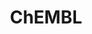 ---
bigquery: https://console.cloud.google.com/bigquery?p=patents-public-data&d=ebi_chembl&page=dataset
citation: '"The ChEMBL database in 2017." Anna Gaulton, Anne Hersey, Michał Nowotka,
  A Patrícia Bento, Jon Chambers, David Mendez, Prudence Mutowo, Francis Atkinson,
  Louisa J Bellis, Elena Cibrián-Uhalte, Mark Davies, Nathan Dedman, Anneli Karlsson,
  María Paula Magariños, John P Overington, George Papadatos, Ines Smit, Andrew R
  Leach Nucleic acids Research (2017) 45 (Database Issue), D945-D954'
contributors: European Bioinformatics Institute
cost: None
description: ChEMBL Data is a manually curated database of small molecules used in
  drug discovery, including information about existing patented drugs.
documentation: 'schema: https://www.ebi.ac.uk/chembl/db_schema


  '
last_edit: 04/07/2022, 11:52:49
location: https://console.cloud.google.com/marketplace/product/google_patents_public_datasets/chembl
maintained_by: EMBL-EBI, an outstation of European Molecular Biology Laboratory
related_publications: '

  ChEMBL: towards direct deposition of bioassay data.


  Mendez D, Gaulton A, Bento AP, Chambers J, De Veij M, Félix E, Magariños MP, Mosquera
  JF, Mutowo P, Nowotka M, Gordillo-Marañón M, Hunter F, Junco L, Mugumbate G, Rodriguez-Lopez
  M, Atkinson F, Bosc N, Radoux CJ, Segura-Cabrera A, Hersey A, Leach AR.


  — Nucleic Acids Res. 2019; 47(D1):D930-D940. doi: 10.1093/nar/gky1075

  '
schema_fields:
- relationship_desc
- end_position
- short_name
- delist_flag
- subgroup
- last_active
- formulation_id
- creation_date
- alogp
- priority
- major_class
- volume
- parent_type
- dosage_form
- previous_company
- topical
- assay_tissue
- parameter_type
- acd_most_bpka
- uberon_id
- published_units
- molecular_mechanism
- pref_name
- cx_most_bpka
- mol_frac_id
- tid_fixed
- aromatic_rings
- smarts
- target_mapping
- accession
- value
- protclasssyn_id
- activity_id
- component_synonym
- doc_id
- issue
- parenteral
- domain_id
- sequence
- met_id
- met_comment
- l5
- class_type
- binding_site_comment
- isoform
- level2
- parameter_value
- assay_id
- src_id
- component_id
- mechanism_comment
- src_description
- who_name
- parent_molregno
- res_stem_id
- curated_by
- db_version
- aidx
- warnref_id
- compound_key
- status
- canonical_smiles
- compsyn_id
- target_desc
- domain_name
- molecule_type
- ref_url
- homologue
- assay_tax_id
- log_id
- prodrug
- src_assay_id
- hbd_lipinski
- first_approval
- sei
- warning_description
- qed_weighted
- component_type
- assay_cell_type
- trade_name
- start_position
- src_compound_id
- max_phase
- first_page
- ddd_comment
- met_conversion
- bao_id
- path
- warning_country
- drug_record_id
- molregno
- molfile
- mc_tax_id
- full_mwt
- patent_expire_date
- cell_description
- assay_organism
- level4_description
- mutation
- assay_test_type
- standard_upper_value
- l1
- related_tid
- stem_class
- standard_inchi
- acd_most_apka
- uo_units
- site_name
- action_type
- level1_description
- hba_lipinski
- l4
- lle
- active_molregno
- mc_target_accession
- go_id
- alert_set_id
- psa
- comments
- oral
- pathway_key
- assay_class_id
- disease_efficacy
- bao_endpoint
- selectivity_comment
- target_type
- relation
- caloha_id
- ridx
- compd_id
- upper_value
- std_act_id
- stem
- predbind_id
- text_value
- curation_comment
- label
- efo_term
- enzyme_tid
- ass_cls_map_id
- num_lipinski_ro5_violations
- usan_stem_id
- idx
- doi
- ro3_pass
- acd_logp
- applicant_full_name
- targrel_id
- inorganic_flag
- mol_irac_id
- src_short_name
- type
- qudt_units
- rgid
- cell_source_tax_id
- confidence_score
- product_id
- cell_source_organism
- pubmed_id
- cx_logd
- who_extra
- chebi_par_id
- source_domain_id
- ingredient
- mesh_id
- l6
- standard_type
- level3_description
- normal_range_max
- site_residues
- published_value
- level5
- bto_id
- metabolite_record_id
- hrac_code
- standard_units
- route
- mechanism_of_action
- species_group_flag
- hba
- drug_product_flag
- orig_description
- assay_subcellular_fraction
- withdrawn_reason
- indication_class
- active_ingredient
- version
- pathway_id
- downgraded
- pchembl_value
- direct_interaction
- standard_flag
- ap_id
- standard_value
- tbl
- year
- potential_duplicate
- confidence
- updated_by
- level3
- clo_id
- atc_code
- num_ro5_violations
- natural_product
- mc_target_type
- molecular_species
- drugind_id
- l2
- level2_description
- full_molformula
- actsm_id
- usan_substem
- authors
- indref_id
- class_level
- patent_use_code
- definition
- synonyms
- set_name
- level1
- dosed_ingredient
- tid
- alert_name
- substrate_record_id
- l3
- assay_strain
- efo_id
- mec_id
- targcomp_id
- oc_id
- description
- usan_stem
- structure_type
- published_type
- patent_no
- biocomp_id
- strength
- usan_stem_definition
- num_alerts
- units
- updated_on
- annotation
- cidx
- ddd_admr
- source
- co_stem_id
- db_source
- hbd
- withdrawn_year
- standard_text_value
- ref_id
- nda_type
- rtb
- as_id
- published_relation
- withdrawn_class
- bao_format
- cell_source_tissue
- relationship
- protein_class_id
- last_page
- domain_description
- stat
- entity_type
- variant_id
- chirality
- frac_code
- approval_date
- mol_hrac_id
- ddd_id
- warning_type
- black_box_warning
- first_in_class
- activity_comment
- domain_type
- sitecomp_id
- parent_id
- mc_organism
- mol_atc_id
- frac_class_id
- assay_source
- assay_category
- enzyme_name
- smid
- journal
- hrac_class_id
- doc_type
- standard_inchi_key
- level4
- organism
- metref_id
- cx_most_apka
- protein_class_synonym
- comp_class_id
- mesh_heading
- activity_count
- record_id
- max_phase_for_ind
- therapeutic_flag
- mc_target_name
- warning_year
- warning_id
- abstract
- assay_type
- l8
- cpd_str_alert_id
- irac_class_id
- warning_class
- withdrawn_country
- cx_logp
- data_validity_comment
- result_flag
- syn_type
- irac_code
- mw_freebase
- site_id
- ref_type
- aspect
- ddd_value
- availability_type
- l7
- entity_id
- cell_name
- cl_lincs_id
- withdrawn_flag
- normal_range_min
- protein_class_desc
- relationship_type
- publication_number
- cell_ontology_id
- cellosaurus_id
- bei
- polymer_flag
- title
- job_id
- comp_go_id
- name
- ad_type
- standard_relation
- alert_id
- chembl_id
- toid
- parent_go_id
- molsyn_id
- assay_param_id
- usan_year
- le
- research_stem
- mw_monoisotopic
- ddd_units
- mecref_id
- heavy_atoms
- tax_id
- acd_logd
- country
- sequence_md5sum
- prediction_method
- helm_notation
- innovator_company
- prod_pat_id
- patent_id
- submission_date
- compound_name
- assay_desc
- tissue_id
- company
- cell_id
- drug_substance_flag
shortname: chembl
tags:
- biotechnology
- health
- chemical
- bioinformatics
- medical
terms_of_use: CC BY-SA 3.0
title: ChEMBL
uuid: e232a192-965c-4ec9-904c-155b6dfe56c5
---